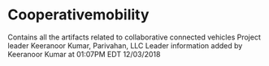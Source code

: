 # Cooperativemobility
Contains all the artifacts related to collaborative connected vehicles
Project leader Keeranoor Kumar, Parivahan, LLC
Leader information added by Keeranoor Kumar at 01:07PM EDT 12/03/2018
